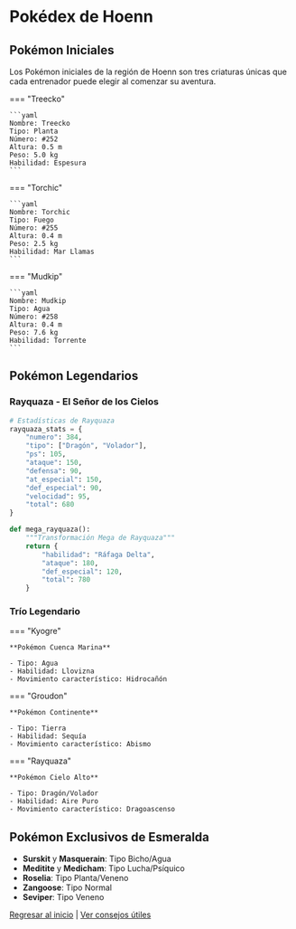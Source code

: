 # Pokédex de Hoenn

## Pokémon Iniciales

Los Pokémon iniciales de la región de Hoenn son tres criaturas únicas que cada entrenador puede elegir al comenzar su aventura.

=== "Treecko"

    ```yaml
    Nombre: Treecko
    Tipo: Planta
    Número: #252
    Altura: 0.5 m
    Peso: 5.0 kg
    Habilidad: Espesura
    ```

=== "Torchic"

    ```yaml
    Nombre: Torchic
    Tipo: Fuego
    Número: #255
    Altura: 0.4 m
    Peso: 2.5 kg
    Habilidad: Mar Llamas
    ```

=== "Mudkip"

    ```yaml
    Nombre: Mudkip
    Tipo: Agua
    Número: #258
    Altura: 0.4 m
    Peso: 7.6 kg
    Habilidad: Torrente
    ```

## Pokémon Legendarios

### Rayquaza - El Señor de los Cielos

```python
# Estadísticas de Rayquaza
rayquaza_stats = {
    "numero": 384,
    "tipo": ["Dragón", "Volador"],
    "ps": 105,
    "ataque": 150,
    "defensa": 90,
    "at_especial": 150,
    "def_especial": 90,
    "velocidad": 95,
    "total": 680
}

def mega_rayquaza():
    """Transformación Mega de Rayquaza"""
    return {
        "habilidad": "Ráfaga Delta",
        "ataque": 180,
        "def_especial": 120,
        "total": 780
    }
```

### Trío Legendario

=== "Kyogre"
    
    **Pokémon Cuenca Marina**
    
    - Tipo: Agua
    - Habilidad: Llovizna
    - Movimiento característico: Hidrocañón

=== "Groudon"
    
    **Pokémon Continente**
    
    - Tipo: Tierra
    - Habilidad: Sequía  
    - Movimiento característico: Abismo

=== "Rayquaza"
    
    **Pokémon Cielo Alto**
    
    - Tipo: Dragón/Volador
    - Habilidad: Aire Puro
    - Movimiento característico: Dragoascenso

## Pokémon Exclusivos de Esmeralda

- **Surskit** y **Masquerain**: Tipo Bicho/Agua
- **Meditite** y **Medicham**: Tipo Lucha/Psíquico  
- **Roselia**: Tipo Planta/Veneno
- **Zangoose**: Tipo Normal
- **Seviper**: Tipo Veneno

[Regresar al inicio](index.md) | [Ver consejos útiles](consejos.md)